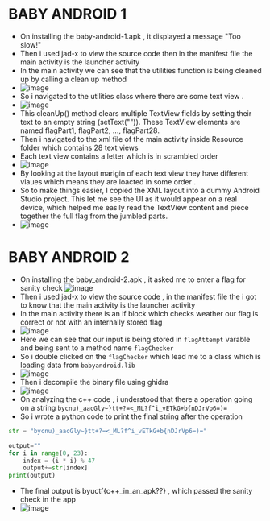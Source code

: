 # BABY ANDROID 1

- On installing the baby-android-1.apk , it displayed a message "Too slow!"
- Then i used jad-x to view the source code then in the manifest file the main activity is the launcher activity
- In the main activity we can see that the utilities function is being cleaned up by calling a clean up method
- ![image](https://github.com/user-attachments/assets/01cd5ecd-7a77-4eee-9088-2b06e170b8ce)
- So i navigated to the utilities class where there are some text view .
- ![image](https://github.com/user-attachments/assets/35925da7-a165-4ab3-8b7e-add486289cac)
- This cleanUp() method clears multiple TextView fields by setting their text to an empty string (setText("")). These TextView elements are named flagPart1, flagPart2, ..., flagPart28.
- Then i navigated to the xml file of the main activity inside Resource folder which contains 28 text views
- Each text view contains a letter which is in scrambled order
- ![image](https://github.com/user-attachments/assets/36421a69-969a-4185-8f79-6adcc621c55f)
- By looking at the layout marigin of each text view they have different vlaues which means they are loacted in some order .
- So to make things easier, I copied the XML layout into a dummy Android Studio project. This let me see the UI as it would appear on a real device, which helped me easily read the TextView content and piece together the full flag from the jumbled parts.
- ![image](https://github.com/user-attachments/assets/cd48f2d3-93ad-4742-87f9-6a234030ef07)

# BABY ANDROID 2
- On installing the baby_android-2.apk , it asked me to enter a flag for sanity check
  ![image](https://github.com/user-attachments/assets/85c32dcd-f2d9-4d2f-9185-9a2057766835)
- Then i used jad-x to view the source code , in the manifest file the i got to know that the main activity is the launcher activity
- In the main activity there is an if block which checks weather our flag is correct or not with an internally stored flag
- ![image](https://github.com/user-attachments/assets/7fb618f6-3e95-4998-b3d1-3e012947e72c)
- Here we can see that our input is being stored in `flagAttempt` varable and being sent to a method name `flagChecker`
- So i double clicked on the `flagChecker` which lead me to a class which is loading data from `babyandroid.lib`
- ![image](https://github.com/user-attachments/assets/3b57a73b-ae8a-46b6-8c19-e7ad275fcbbd)
- Then i decompile the binary file using ghidra
- ![image](https://github.com/user-attachments/assets/5079a6d2-82b9-4a7b-9a02-b9e7ce488e6a)
- On analyzing the c++ code , i understood that there a operation going on a string `bycnu)_aacGly~}tt+?=<_ML?f^i_vETkG+b{nDJrVp6=)=`
- So i wrote a python code to print the final string after the operation
```python
str = "bycnu)_aacGly~}tt+?=<_ML?f^i_vETkG+b{nDJrVp6=)="

output=""
for i in range(0, 23):
    index = (i * i) % 47
    output+=str[index]
print(output)

```
- The final output is byuctf{c++_in_an_apk??} , which passed the sanity check in the app
- ![image](https://github.com/user-attachments/assets/0c3079a7-681e-40cc-9c54-22931bcba99a)



